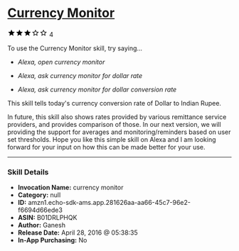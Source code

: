 # [Currency Monitor](http://alexa.amazon.com/#skills/amzn1.echo-sdk-ams.app.281626aa-aa66-45c7-96e2-f6694d66ede3)
![3 stars](../../images/ic_star_black_18dp_1x.png)![3 stars](../../images/ic_star_black_18dp_1x.png)![3 stars](../../images/ic_star_black_18dp_1x.png)![3 stars](../../images/ic_star_border_black_18dp_1x.png)![3 stars](../../images/ic_star_border_black_18dp_1x.png) 4

To use the Currency Monitor skill, try saying...

* *Alexa, open currency monitor*

* *Alexa, ask currency monitor for dollar rate*

* *Alexa, ask currency monitor for dollar conversion rate*

This skill tells today's currency conversion rate of Dollar to Indian Rupee. 

In future, this skill also shows rates provided by various remittance service providers, and provides comparison of those. In our next version, we will providing the support for averages and monitoring/reminders based on user set thresholds. Hope you like this simple skill on Alexa and I am looking forward for your input on how this can be made better for your use.

***

### Skill Details

* **Invocation Name:** currency monitor
* **Category:** null
* **ID:** amzn1.echo-sdk-ams.app.281626aa-aa66-45c7-96e2-f6694d66ede3
* **ASIN:** B01DRLPHQK
* **Author:** Ganesh
* **Release Date:** April 28, 2016 @ 05:38:35
* **In-App Purchasing:** No

